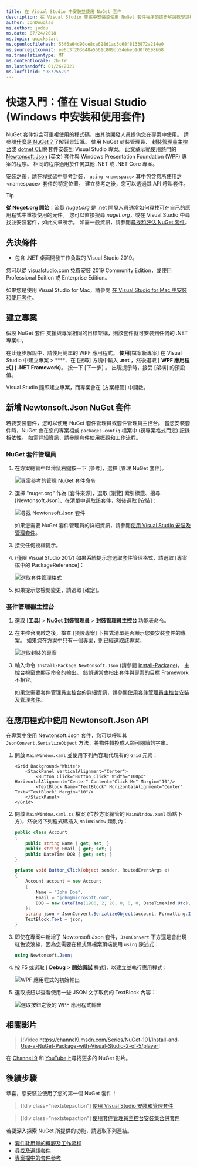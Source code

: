 ```yaml
---
title: 在 Visual Studio 中安裝並使用 NuGet 套件
description: 在 Visual Studio 專案中安裝並使用 NuGet 套件程序的逐步解說教學課程。
author: JonDouglas
ms.author: jodou
ms.date: 07/24/2018
ms.topic: quickstart
ms.openlocfilehash: 55f6a64d90ce8ca628d1ac5c68f8133872a214e0
ms.sourcegitcommit: ee6c3f203648a5561c809db54ebeb1d0f0598b68
ms.translationtype: MT
ms.contentlocale: zh-TW
ms.lasthandoff: 01/26/2021
ms.locfileid: "98775529"
---
```

# <a name="quickstart-install-and-use-a-package-in-visual-studio-windows-only"></a>快速入門：僅在 Visual Studio (Windows 中安裝和使用套件) 

NuGet 套件包含可重複使用的程式碼，由其他開發人員提供您在專案中使用。 請參閱[什麼是 NuGet？](../What-is-NuGet.md)了解背景知識。 使用 NuGet 封裝管理員、 [封裝管理員主控台](../consume-packages/install-use-packages-powershell.md)或 [dotnet CLI](install-and-use-a-package-using-the-dotnet-cli.md)將套件安裝到 Visual Studio 專案。 此文章示範使用熱門的 [Newtonsoft.Json](https://www.nuget.org/packages/Newtonsoft.Json/) \(英文\) 套件與 Windows Presentation Foundation (WPF) 專案的程序。 相同的程序適用於任何其他 .NET 或 .NET Core 專案。

安裝之後，請在程式碼中參考封裝， `using <namespace>` 其中包含您所使用之 \<namespace\> 套件的特定位置。 建立參考之後，您可以透過其 API 呼叫套件。

> [!Tip]
> **從 Nuget.org 開始**：流覽 *nuget.org* 是 .net 開發人員通常如何尋找可在自己的應用程式中重複使用的元件。 您可以直接搜尋 *nuget.org*，或在 Visual Studio 中尋找並安裝套件，如此文章所示。 如需一般資訊，請參閱[尋找和評估 NuGet 套件](../consume-packages/finding-and-choosing-packages.md)。

## <a name="prerequisites"></a>先決條件

- 包含 .NET 桌面開發工作負載的 Visual Studio 2019。

您可以從 [visualstudio.com](https://www.visualstudio.com/) 免費安裝 2019 Community Edition，或使用 Professional Edition 或 Enterprise Edition。

如果您是使用 Visual Studio for Mac，請參閱 [在 Visual Studio for Mac 中安裝和使用套件](install-and-use-a-package-in-visual-studio-mac.md)。

## <a name="create-a-project"></a>建立專案

假設 NuGet 套件 支援與專案相同的目標架構，則該套件就可安裝到任何的 .NET 專案中。

在此逐步解說中，請使用簡單的 WPF 應用程式。 **使用**[檔案新專案] 在 Visual Studio 中建立專案  >  ****、在 [搜尋] 方塊中輸入 **.net** ，然後選取 [ **WPF 應用程式] ( .NET Framework)**。 按一下 [下一步] 。 出現提示時，接受 [架構] 的預設值。

Visual Studio 隨即建立專案，而專案會在 [方案總管] 中開啟。

## <a name="add-the-newtonsoftjson-nuget-package"></a>新增 Newtonsoft.Json NuGet 套件

若要安裝套件，您可以使用 NuGet 套件管理員或套件管理員主控台。 當您安裝套件時，NuGet 會在您的專案檔或 `packages.config` 檔案中 (視專案格式而定) 記錄相依性。 如需詳細資訊，請參閱[套件使用概觀和工作流程](../consume-packages/Overview-and-Workflow.md)。

### <a name="nuget-package-manager"></a>NuGet 套件管理員

1. 在方案總管中以滑鼠右鍵按一下 [參考]，選擇 [管理 NuGet 套件]。

    ![專案參考的管理 NuGet 套件命令](media/QS_Use-02-ManageNuGetPackages.png)

1. 選擇 "nuget.org" 作為 [套件來源]，選取 [瀏覽] 索引標籤、搜尋 [Newtonsoft.Json]、在清單中選取該套件，然後選取 [安裝]：

    ![尋找 Newtonsoft.Json 套件](media/QS_Use-03-NewtonsoftJson.png)

    如果您需要 NuGet 套件管理員的詳細資訊，請參閱[使用 Visual Studio 安裝及管理套件](../consume-packages/install-use-packages-visual-studio.md)。

1. 接受任何授權提示。

1. (僅限 Visual Studio 2017) 如果系統提示您選取套件管理格式，請選取 [專案檔中的 PackageReference]：

    ![選取套件管理格式](media/QS_Use-03b-SelectFormat.png)

1. 如果提示您檢閱變更，請選取 [確定]。

### <a name="package-manager-console"></a>套件管理器主控台

1. 選取 [**工具**]  >  **NuGet 封裝管理員**  >  **封裝管理員主控台** 功能表命令。

1. 在主控台開啟之後，檢查 [預設專案] 下拉式清單是否顯示您要安裝套件的專案。 如果您在方案中只有一個專案，則已經選取該專案。

    ![選取封裝的專案](media/QS_Use-08-Console1.png)

1. 輸入命令 `Install-Package Newtonsoft.Json` (請參閱 [Install-Package](../reference/ps-reference/ps-ref-install-package.md))。 主控台視窗會顯示命令的輸出。 錯誤通常會指出套件與專案的目標 Framework 不相容。

   如果您需要套件管理員主控台的詳細資訊，請參閱[使用套件管理員主控台安裝及管理套件](../consume-packages/install-use-packages-powershell.md)。

## <a name="use-the-newtonsoftjson-api-in-the-app"></a>在應用程式中使用 Newtonsoft.Json API

在專案中使用 Newtonsoft.Json 套件，您可以呼叫其 `JsonConvert.SerializeObject` 方法，將物件轉換成人類可閱讀的字串。

1. 開啟 `MainWindow.xaml` 並使用下列內容取代現有的 `Grid` 元素：

    ```xaml
    <Grid Background="White">
        <StackPanel VerticalAlignment="Center">
            <Button Click="Button_Click" Width="100px" HorizontalAlignment="Center" Content="Click Me" Margin="10"/>
            <TextBlock Name="TextBlock" HorizontalAlignment="Center" Text="TextBlock" Margin="10"/>
        </StackPanel>
    </Grid>
    ```

1. 開啟 `MainWindow.xaml.cs` 檔案 (位於方案總管的 `MainWindow.xaml` 節點下方)，然後將下列程式碼插入 `MainWindow` 類別內：

    ```cs
    public class Account
    {
        public string Name { get; set; }
        public string Email { get; set; }
        public DateTime DOB { get; set; }
    }

    private void Button_Click(object sender, RoutedEventArgs e)
    {
        Account account = new Account
        {
            Name = "John Doe",
            Email = "john@microsoft.com",
            DOB = new DateTime(1980, 2, 20, 0, 0, 0, DateTimeKind.Utc),
        };
        string json = JsonConvert.SerializeObject(account, Formatting.Indented);
        TextBlock.Text = json;
    }
    ```

1. 即使在專案中新增了 Newtonsoft.Json 套件，`JsonConvert` 下方還是會出現紅色波浪線，因為您需要在程式碼檔案頂端使用 `using` 陳述式：

    ```cs
    using Newtonsoft.Json;
    ```

1. 按 F5 或選取 [ **Debug**  >  **開始調試** 程式]，以建立並執行應用程式：

    ![WPF 應用程式的初始輸出](media/QS_Use-06-AppStart.png)

1. 選取按鈕以查看使用一些 JSON 文字取代的 TextBlock 內容：

    ![選取按鈕之後的 WPF 應用程式輸出](media/QS_Use-07-AppEnd.png)

## <a name="related-video"></a>相關影片

> [!Video https://channel9.msdn.com/Series/NuGet-101/Install-and-Use-a-NuGet-Package-with-Visual-Studio-2-of-5/player]

在 [Channel 9](https://channel9.msdn.com/Series/NuGet-101) 和 [YouTube](https://www.youtube.com/playlist?list=PLdo4fOcmZ0oVLvfkFk8O9h6v2Dcdh2bh_)上尋找更多的 NuGet 影片。

## <a name="next-steps"></a>後續步驟

恭喜，您安裝並使用了您的第一個 NuGet 套件！

> [!div class="nextstepaction"]
> [使用 Visual Studio 安裝和管理套件](../consume-packages/install-use-packages-visual-studio.md)

> [!div class="nextstepaction"]
> [使用套件管理員主控台安裝集合併套件](../consume-packages/install-use-packages-powershell.md)

若要深入探索 NuGet 所提供的功能，請選取下列連結。

- [套件耗用量的概觀及工作流程](../consume-packages/overview-and-workflow.md)
- [尋找及選擇套件](../consume-packages/finding-and-choosing-packages.md)
- [專案檔中的套件參考](../consume-packages/package-references-in-project-files.md)

